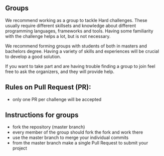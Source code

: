 ## Groups
We recommend working as a group to tackle Hard challenges. 
These usually require different skillsets and knowledge about different programming languages, frameworks and tools.
Having some familiarity with the challenge helps a lot, but is not necessary.

We recommend forming groups with students of both in masters and bachelors degree.
Having a variety of skills and experiences will be crucial to develop a good solution.

If you want to take part and are having trouble finding a group to join feel free 
to ask the organizers, and they will provide help.

## Rules on Pull Request (PR):
 - only one PR per challenge will be accepted

## Instructions for groups
 - fork the repository (master branch)
 - every member of the group should fork the fork and work there
 - use the master branch to merge your individual commits
 - from the master branch make a single Pull Request to submit your project
